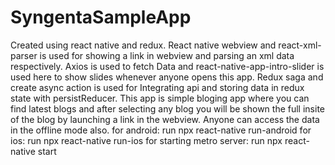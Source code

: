 # SyngentaSampleApp
Created using react native and redux.
React native webview and react-xml-parser is used for showing a link in webview and parsing an xml data respectively.
Axios is used to fetch Data and react-native-app-intro-slider is used here to show slides whenever anyone opens this app.
Redux saga and create async action is used for Integrating api and storing data in redux state with persistReducer.
This app is simple bloging app where you can find latest blogs and after selecting any blog you will be shown the full insite of the blog by launching a link in the webview. 
Anyone can access the data in the offline mode also.
for android: run  npx react-native run-android
for ios: run  npx react-native run-ios
for starting metro server: run npx react-native start
